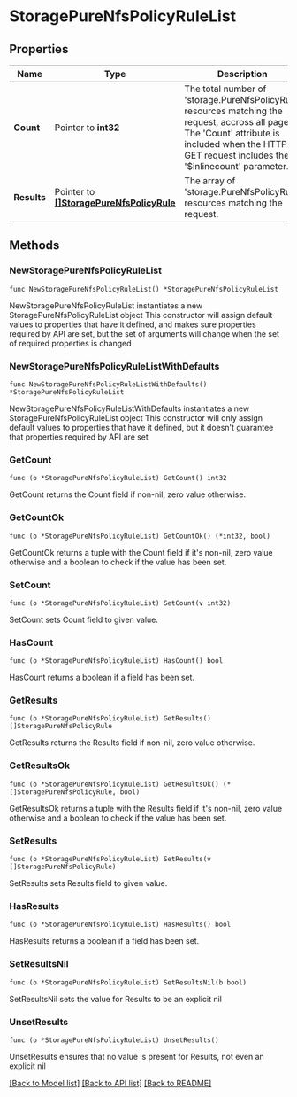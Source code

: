 # StoragePureNfsPolicyRuleList

## Properties

Name | Type | Description | Notes
------------ | ------------- | ------------- | -------------
**Count** | Pointer to **int32** | The total number of &#39;storage.PureNfsPolicyRule&#39; resources matching the request, accross all pages. The &#39;Count&#39; attribute is included when the HTTP GET request includes the &#39;$inlinecount&#39; parameter. | [optional] 
**Results** | Pointer to [**[]StoragePureNfsPolicyRule**](StoragePureNfsPolicyRule.md) | The array of &#39;storage.PureNfsPolicyRule&#39; resources matching the request. | [optional] 

## Methods

### NewStoragePureNfsPolicyRuleList

`func NewStoragePureNfsPolicyRuleList() *StoragePureNfsPolicyRuleList`

NewStoragePureNfsPolicyRuleList instantiates a new StoragePureNfsPolicyRuleList object
This constructor will assign default values to properties that have it defined,
and makes sure properties required by API are set, but the set of arguments
will change when the set of required properties is changed

### NewStoragePureNfsPolicyRuleListWithDefaults

`func NewStoragePureNfsPolicyRuleListWithDefaults() *StoragePureNfsPolicyRuleList`

NewStoragePureNfsPolicyRuleListWithDefaults instantiates a new StoragePureNfsPolicyRuleList object
This constructor will only assign default values to properties that have it defined,
but it doesn't guarantee that properties required by API are set

### GetCount

`func (o *StoragePureNfsPolicyRuleList) GetCount() int32`

GetCount returns the Count field if non-nil, zero value otherwise.

### GetCountOk

`func (o *StoragePureNfsPolicyRuleList) GetCountOk() (*int32, bool)`

GetCountOk returns a tuple with the Count field if it's non-nil, zero value otherwise
and a boolean to check if the value has been set.

### SetCount

`func (o *StoragePureNfsPolicyRuleList) SetCount(v int32)`

SetCount sets Count field to given value.

### HasCount

`func (o *StoragePureNfsPolicyRuleList) HasCount() bool`

HasCount returns a boolean if a field has been set.

### GetResults

`func (o *StoragePureNfsPolicyRuleList) GetResults() []StoragePureNfsPolicyRule`

GetResults returns the Results field if non-nil, zero value otherwise.

### GetResultsOk

`func (o *StoragePureNfsPolicyRuleList) GetResultsOk() (*[]StoragePureNfsPolicyRule, bool)`

GetResultsOk returns a tuple with the Results field if it's non-nil, zero value otherwise
and a boolean to check if the value has been set.

### SetResults

`func (o *StoragePureNfsPolicyRuleList) SetResults(v []StoragePureNfsPolicyRule)`

SetResults sets Results field to given value.

### HasResults

`func (o *StoragePureNfsPolicyRuleList) HasResults() bool`

HasResults returns a boolean if a field has been set.

### SetResultsNil

`func (o *StoragePureNfsPolicyRuleList) SetResultsNil(b bool)`

 SetResultsNil sets the value for Results to be an explicit nil

### UnsetResults
`func (o *StoragePureNfsPolicyRuleList) UnsetResults()`

UnsetResults ensures that no value is present for Results, not even an explicit nil

[[Back to Model list]](../README.md#documentation-for-models) [[Back to API list]](../README.md#documentation-for-api-endpoints) [[Back to README]](../README.md)


